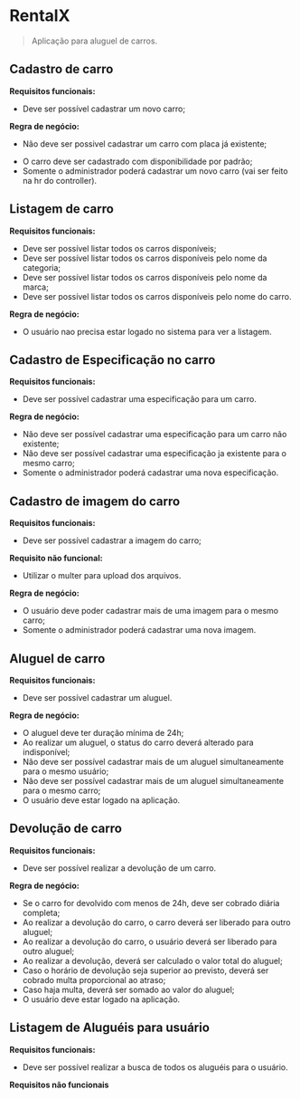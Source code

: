 # RentalX #
> Aplicação para aluguel de carros.

## Cadastro de carro
**Requisitos funcionais:**
- Deve ser possível cadastrar um novo carro;

**Regra de negócio:**
- Não deve ser possivel cadastrar um carro com placa já existente;
<!-- - Não deve ser possível alterar a placa de um carro já cadastrado; -->
- O carro deve ser cadastrado com disponibilidade por padrão;
- Somente o administrador poderá cadastrar um novo carro (vai ser feito na hr do controller).


## Listagem de carro
**Requisitos funcionais:**
- Deve ser possível listar todos os carros disponíveis;
- Deve ser possível listar todos os carros disponíveis pelo nome da categoria;
- Deve ser possível listar todos os carros disponíveis pelo nome da marca;
- Deve ser possível listar todos os carros disponíveis pelo nome do carro.

**Regra de negócio:**
- O usuário nao precisa estar logado no sistema para ver a listagem.


## Cadastro de Especificação no carro
**Requisitos funcionais:**
- Deve ser possível cadastrar uma especificação para um carro.

**Regra de negócio:**
- Não deve ser possível cadastrar uma especificação para um carro não existente;
- Não deve ser possível cadastrar uma especificação ja existente para o mesmo carro;
- Somente o administrador poderá cadastrar uma nova especificação.


## Cadastro de imagem do carro
**Requisitos funcionais:**
- Deve ser possível cadastrar a imagem do carro;

**Requisito não funcional:**
- Utilizar o multer para upload dos arquivos.

**Regra de negócio:**
- O usuário deve poder cadastrar mais de uma imagem para o mesmo carro;
- Somente o administrador poderá cadastrar uma nova imagem.

## Aluguel de carro
**Requisitos funcionais:**
- Deve ser possível cadastrar um aluguel.

**Regra de negócio:**
- O aluguel deve ter duração mínima de 24h;
- Ao realizar um aluguel, o status do carro deverá alterado para indisponível;
- Não deve ser possível cadastrar mais de um aluguel simultaneamente para o mesmo usuário;
- Não deve ser possível cadastrar mais de um aluguel simultaneamente para o mesmo carro;
- O usuário deve estar logado na aplicação.

## Devolução de carro

**Requisitos funcionais:**
- Deve ser possível realizar a devolução de um carro.

**Regra de negócio:**
- Se o carro for devolvido com menos de 24h, deve ser cobrado diária completa;
- Ao realizar a devolução do carro, o carro deverá ser liberado para outro aluguel;
- Ao realizar a devolução do carro, o usuário deverá ser liberado para outro aluguel;
- Ao realizar a devolução, deverá ser calculado o valor total do aluguel;
- Caso o horário de devolução seja superior ao previsto, deverá ser cobrado multa proporcional ao atraso;
- Caso haja multa, deverá ser somado ao valor do aluguel;
- O usuário deve estar logado na aplicação.

## Listagem de Aluguéis para usuário
**Requisitos funcionais:**
- Deve ser possível realizar a busca de todos os aluguéis para o usuário.

**Requisitos não funcionais**